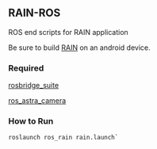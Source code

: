 ## RAIN-ROS
ROS end scripts for RAIN application

Be sure to build [RAIN](https://github.com/DreVinciBot/RAIN-AR_vision_calibration) on an android device.

### Required
[rosbridge_suite](https://github.com/RobotWebTools/rosbridge_suite)

[ros_astra_camera](https://github.com/orbbec/ros_astra_camera)


### How to Run

```
roslaunch ros_rain rain.launch`
```
